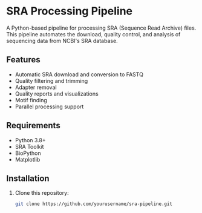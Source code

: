 # SRA Processing Pipeline

A Python-based pipeline for processing SRA (Sequence Read Archive) files. This pipeline automates the download, quality control, and analysis of sequencing data from NCBI's SRA database.

## Features
- Automatic SRA download and conversion to FASTQ
- Quality filtering and trimming
- Adapter removal
- Quality reports and visualizations
- Motif finding
- Parallel processing support

## Requirements
- Python 3.8+
- SRA Toolkit
- BioPython
- Matplotlib

## Installation
1. Clone this repository:
   ```bash
   git clone https://github.com/yourusername/sra-pipeline.git
